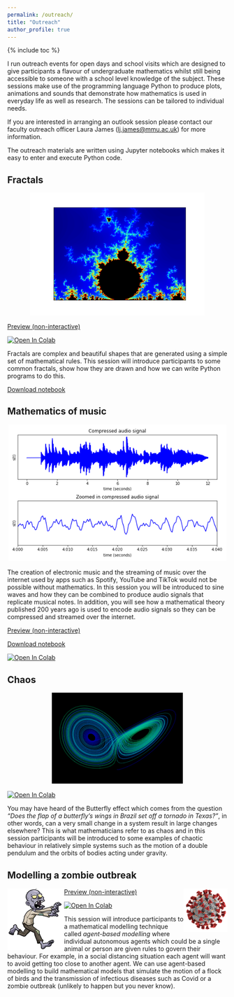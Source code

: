 ```yaml
---
permalink: /outreach/
title: "Outreach"
author_profile: true
---
```


{% include toc %}

I run outreach events for open days and school visits which are designed to give participants a flavour of undergraduate mathematics whilst still being accessible to someone with a school level knowledge of the subject. These sessions make use of the programming language Python to produce plots, animations and sounds that demonstrate how mathematics is used in everyday life as well as research. The sessions can be tailored to individual needs.

If you are interested in arranging an outlook session please contact our faculty outreach officer Laura James ([lj.james@mmu.ac.uk](mailto:l.currid@mmu.ac.uk)) for more information.

The outreach materials are written using Jupyter notebooks which makes it easy to enter and execute Python code.

## Fractals

<p style="text-align: center"><img src="/images/mandelbrot.png" width="400" /></p>

<a href="/files/outreach/fractals.html" target="_blank">Preview (non-interactive)</a>

<a href="https://colab.research.google.com/github/jonshiach/Outreach/blob/main/fractals.ipynb" target="_blank"><img src="https://colab.research.google.com/assets/colab-badge.svg" alt="Open In Colab"/></a>

Fractals are complex and beautiful shapes that are generated using a simple set of mathematical rules. This session will introduce participants to some common fractals, show how they are drawn and how we can write Python programs to do this.

<a href="/files/outreach/fractals.ipynb" download>Download notebook</a>

## Mathematics of music

<p style="text-align: center"><img src="/images/signal.png" width="500" /></p>


The creation of electronic music and the streaming of music over the internet used by apps such as Spotify, YouTube and TikTok would not be possible without mathematics. In this session you will be introduced to sine waves and how they can be combined to produce audio signals that replicate musical notes. In addition, you will see how a mathematical theory published 200 years ago is used to encode audio signals so they can be compressed and streamed over the internet.

<a href="/files/outreach/music.html" target="_blank">Preview (non-interactive)</a>

<a href="/files/outreach/music.ipynb" download>Download notebook</a>

<a href="https://colab.research.google.com/github/jonshiach/jonshiach.github.io/blob/main/files/outreach/music.ipynb" target="_parent"><img src="https://colab.research.google.com/assets/colab-badge.svg" alt="Open In Colab"/></a>


## Chaos

<p style="text-align: center"><img src="/images/lorenz.png" width="300" /></p>

<!-- <a href="/files/outreach/chaos.html" target="_blank">Preview (non-interactive)</a> -->

<a href="https://colab.research.google.com/github/jonshiach/Outreach/blob/main/chaos.ipynb" target="_blank"><img src="https://colab.research.google.com/assets/colab-badge.svg" alt="Open In Colab"/></a>

You may have heard of the Butterfly effect which comes from the question *“Does the flap of a butterfly’s wings in Brazil set off a tornado in Texas?”*, in other words, can a very small change in a system result in large changes elsewhere? This is what mathematicians refer to as chaos and in this session participants will be introduced to some examples of chaotic behaviour in relatively simple systems such as the motion of a double pendulum and the orbits of bodies acting under gravity.  

<!-- <a href="/files/outreach/chaos.ipynb" download>Download notebook</a> -->

## Modelling a zombie outbreak


<img src="/images/running zombie.png" width=130 align="left">
<img src="/images/covid.png" align=right width=100>

<a href="/files/outreach/zombie.html" target="_blank">Preview (non-interactive)</a>

<a href="https://colab.research.google.com/github/jonshiach/Outreach/blob/main/zombie.ipynb" target="_blank"><img src="https://colab.research.google.com/assets/colab-badge.svg" alt="Open In Colab"/></a>

This session will introduce participants to a mathematical modelling technique called *agent-based modelling* where individual autonomous agents which could be a single animal or person are given rules to govern their behaviour. For example, in a social distancing situation each agent will want to avoid getting too close to another agent. We can use agent-based modelling to build mathematical models that simulate the motion of a flock of birds and the transmission of infectious diseases such as Covid or a zombie outbreak (unlikely to happen but you never know).

<!-- <a href="/files/outreach/zombie.ipynb" download>Download notebook</a> -->

<!-- ## Downloads

The outreach materials are written in Jupyter which makes it easy to enter and execute Python code. The individual notebooks for the various sessions can be downloaded by clicking on the links below.

- [Fractals](/files/outreach/fractals.ipynb)
- [Chaos](/files/outreach/chaos.ipynb) (you will also need to download [this file](/files/outreach/animations.py) to the same directory)
- [Mathematics of music](/files/outreach/music.ipynb) (you will also need to download the audio file <a href="/files/outreach/Fur_elise.wav" download>Fur_elise.wav</a> to the same directory)
- [Mathematical a zombie outbreak](/files/outreach/zombie.ipynb)

Instructions on how to run Jupyter notebooks is given [here](/jupyter-notebook){:target="_blank"}. -->
